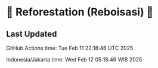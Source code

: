 
# 🌳 Reforestation (Reboisasi) 🌲

## Last Updated

GitHub Actions time: Tue Feb 11 22:18:46 UTC 2025

Indonesia/Jakarta time: Wed Feb 12 05:18:46 WIB 2025
